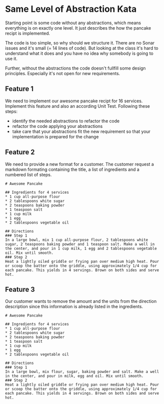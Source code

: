 # Same Level of Abstraction Kata

Starting point is some code without any abstractions, which means everything is on exactly one level. It just describes the how the pancake recipt is implemented. 

The code is too simple, so why should we structure it. There are no Sonar issues and it's small (= 14 lines of code). But looking at the class it's hard to understand what it does and you have no idea why somebody is going to use it.

Further, without the abstractions the code doesn't fullfill some design principles. Especially it's not open for new requirements.


## Feature 1
We need to implement our awesome pancake recipt for 16 services. Implement this feature and also an according Unit Test. Following these steps:

- identify the needed abstractions to refactor the code
- refactor the code applying your abstractions
- take care that your abstractions fit the new requirement so that your implementation is prepared for the change


## Feature 2
We need to provide a new format for a customer. The customer request a markdown formating containing the title, a list of ingredients and a numbered list of steps.


```
# Awesome Pancake

## Ingredients for 4 services
* 1 cup all-purpose flour
* 2 tablespoons white sugar
* 2 teaspoons baking powder 
* 1 teaspoon salt
* 1 cup milk
* 1 egg
* 2 tablespoons vegetable oil

## Directions
### Step 1
In a large bowl, mix 1 cup all-purpose flour, 2 tablespoons white sugar, 2 teaspoons baking powder and 1 teaspoon salt. Make a well in the center, and pour in 1 cup milk, 1 egg and 2 tablespoons vegetable oil. Mix until smooth.
### Step 2
Heat a lightly oiled griddle or frying pan over medium high heat. Pour or scoop the batter onto the griddle, using approximately 1/4 cup for each pancake. This yields in 4 servings. Brown on both sides and serve hot.
```

## Feature 3
Our customer wants to remove the amount and the units from the direction description since this information is already listed in the ingredients.

```
# Awesome Pancake

## Ingredients for 4 services
* 1 cup all-purpose flour
* 2 tablespoons white sugar
* 2 teaspoons baking powder 
* 1 teaspoon salt
* 1 cup milk
* 1 egg
* 2 tablespoons vegetable oil

## Directions
### Step 1
In a large bowl, mix flour, sugar, baking powder and salt. Make a well in the center, and pour in milk, egg and oil. Mix until smooth.
### Step 2
Heat a lightly oiled griddle or frying pan over medium high heat. Pour or scoop the batter onto the griddle, using approximately 1/4 cup for each pancake. This yields in 4 servings. Brown on both sides and serve hot.
```
